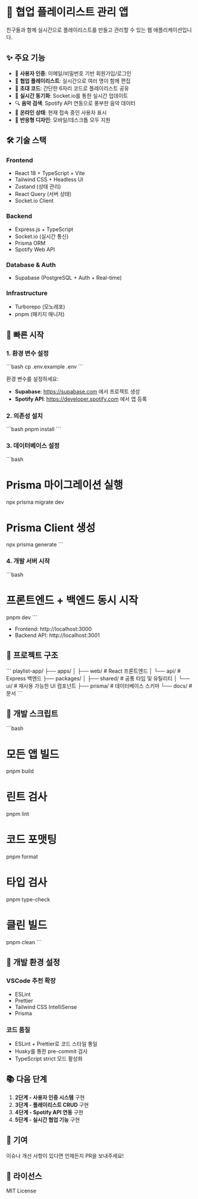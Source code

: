 # 🎵 협업 플레이리스트 관리 앱

친구들과 함께 실시간으로 플레이리스트를 만들고 관리할 수 있는 웹 애플리케이션입니다.

## ✨ 주요 기능

- 🔐 **사용자 인증**: 이메일/비밀번호 기반 회원가입/로그인
- 🎵 **협업 플레이리스트**: 실시간으로 여러 명이 함께 편집
- 🔗 **초대 코드**: 간단한 6자리 코드로 플레이리스트 공유
- 🎯 **실시간 동기화**: Socket.io를 통한 실시간 업데이트
- 🔍 **음악 검색**: Spotify API 연동으로 풍부한 음악 데이터
- 👥 **온라인 상태**: 현재 접속 중인 사용자 표시
- 📱 **반응형 디자인**: 모바일/데스크톱 모두 지원

## 🛠 기술 스택

### Frontend
- React 18 + TypeScript + Vite
- Tailwind CSS + Headless UI
- Zustand (상태 관리)
- React Query (서버 상태)
- Socket.io Client

### Backend
- Express.js + TypeScript
- Socket.io (실시간 통신)
- Prisma ORM
- Spotify Web API

### Database & Auth
- Supabase (PostgreSQL + Auth + Real-time)

### Infrastructure
- Turborepo (모노레포)
- pnpm (패키지 매니저)

## 🚀 빠른 시작

### 1. 환경 변수 설정

\`\`\`bash
cp .env.example .env
\`\`\`

환경 변수를 설정하세요:
- **Supabase**: https://supabase.com 에서 프로젝트 생성
- **Spotify API**: https://developer.spotify.com 에서 앱 등록

### 2. 의존성 설치

\`\`\`bash
pnpm install
\`\`\`

### 3. 데이터베이스 설정

\`\`\`bash
# Prisma 마이그레이션 실행
npx prisma migrate dev

# Prisma Client 생성
npx prisma generate
\`\`\`

### 4. 개발 서버 시작

\`\`\`bash
# 프론트엔드 + 백엔드 동시 시작
pnpm dev
\`\`\`

- Frontend: http://localhost:3000
- Backend API: http://localhost:3001

## 📁 프로젝트 구조

\`\`\`
playlist-app/
├── apps/
│   ├── web/              # React 프론트엔드
│   └── api/              # Express 백엔드
├── packages/
│   ├── shared/           # 공통 타입 및 유틸리티
│   └── ui/               # 재사용 가능한 UI 컴포넌트
├── prisma/               # 데이터베이스 스키마
└── docs/                 # 문서
\`\`\`

## 📝 개발 스크립트

\`\`\`bash
# 모든 앱 빌드
pnpm build

# 린트 검사
pnpm lint

# 코드 포맷팅
pnpm format

# 타입 검사
pnpm type-check

# 클린 빌드
pnpm clean
\`\`\`

## 🔧 개발 환경 설정

### VSCode 추천 확장

- ESLint
- Prettier
- Tailwind CSS IntelliSense
- Prisma

### 코드 품질

- ESLint + Prettier로 코드 스타일 통일
- Husky를 통한 pre-commit 검사
- TypeScript strict 모드 활성화

## 📚 다음 단계

1. **2단계 - 사용자 인증 시스템** 구현
2. **3단계 - 플레이리스트 CRUD** 구현  
3. **4단계 - Spotify API 연동** 구현
4. **5단계 - 실시간 협업 기능** 구현

## 🤝 기여

이슈나 개선 사항이 있다면 언제든지 PR을 보내주세요!

## 📄 라이선스

MIT License